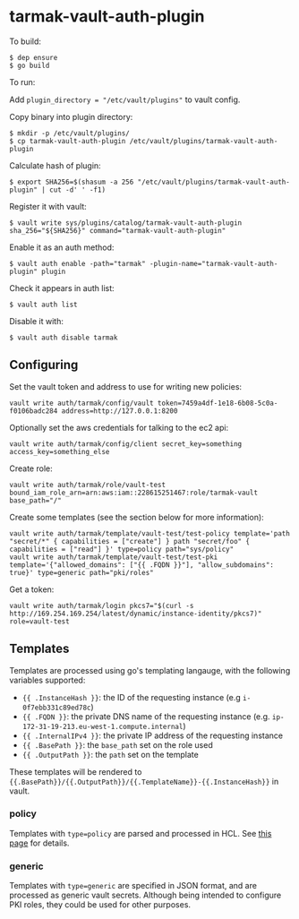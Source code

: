 tarmak-vault-auth-plugin
========================

To build:

    $ dep ensure
    $ go build

To run:

Add `plugin_directory = "/etc/vault/plugins"` to vault config.

Copy binary into plugin directory:

    $ mkdir -p /etc/vault/plugins/
    $ cp tarmak-vault-auth-plugin /etc/vault/plugins/tarmak-vault-auth-plugin

Calculate hash of plugin:

    $ export SHA256=$(shasum -a 256 "/etc/vault/plugins/tarmak-vault-auth-plugin" | cut -d' ' -f1)

Register it with vault:

    $ vault write sys/plugins/catalog/tarmak-vault-auth-plugin sha_256="${SHA256}" command="tarmak-vault-auth-plugin"

Enable it as an auth method:

    $ vault auth enable -path="tarmak" -plugin-name="tarmak-vault-auth-plugin" plugin

Check it appears in auth list:

    $ vault auth list

Disable it with:

    $ vault auth disable tarmak


Configuring
-----------

Set the vault token and address to use for writing new policies:

    vault write auth/tarmak/config/vault token=7459a4df-1e18-6b08-5c0a-f0106badc284 address=http://127.0.0.1:8200

Optionally set the aws credentials for talking to the ec2 api:

    vault write auth/tarmak/config/client secret_key=something access_key=something_else

Create role:

    vault write auth/tarmak/role/vault-test bound_iam_role_arn=arn:aws:iam::228615251467:role/tarmak-vault base_path="/"

Create some templates (see the section below for more information):

    vault write auth/tarmak/template/vault-test/test-policy template='path "secret/*" { capabilities = ["create"] } path "secret/foo" { capabilities = ["read"] }' type=policy path="sys/policy"
    vault write auth/tarmak/template/vault-test/test-pki template='{"allowed_domains": ["{{ .FQDN }}"], "allow_subdomains": true}' type=generic path="pki/roles"

Get a token:

    vault write auth/tarmak/login pkcs7="$(curl -s http://169.254.169.254/latest/dynamic/instance-identity/pkcs7)" role=vault-test

Templates
---------

Templates are processed using go's templating langauge, with the following variables supported:

- `{{ .InstanceHash }}`: the ID of the requesting instance (e.g `i-0f7ebb331c89ed78c`)
- `{{ .FQDN }}`: the private DNS name of the requesting instance (e.g. `ip-172-31-19-213.eu-west-1.compute.internal`)
- `{{ .InternalIPv4 }}`: the private IP address of the requesting instance
- `{{ .BasePath }}`: the `base_path` set on the role used
- `{{ .OutputPath }}`: the `path` set on the template

These templates will be rendered to `{{.BasePath}}/{{.OutputPath}}/{{.TemplateName}}-{{.InstanceHash}}` in vault.

### policy

Templates with `type=policy` are parsed and processed in HCL. See [this page](https://www.vaultproject.io/docs/concepts/policies.html#policy-syntax) for details.

### generic

Templates with `type=generic` are specified in JSON format, and are processed as generic vault secrets.
Although being intended to configure PKI roles, they could be used for other purposes.
